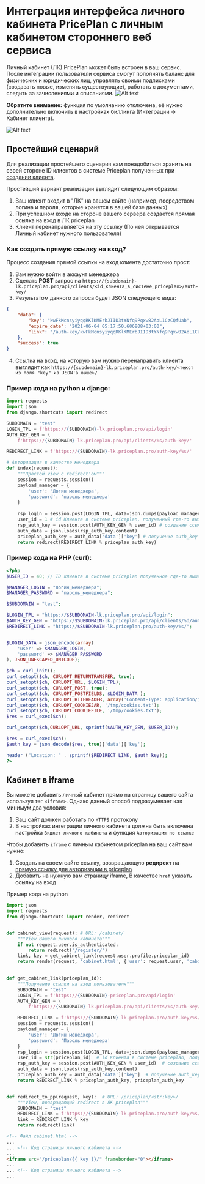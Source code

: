 # Интеграция интерфейса личного кабинета PricePlan с личным кабинетом стороннего веб сервиса

Личный кабинет (ЛК) PricePlan может быть встроен в ваш сервис. 
После интеграции пользователи сервиса смогут пополнять баланс для 
физических и юридических лиц, управлять своими подписками 
(создавать новые, изменять существующие), работать с документами, 
следить за зачислениями и списаниями.
![Alt text](img/lk_123-1600x400.png)

**Обратите внимание:** функция по умолчанию отключена, 
её нужно дополнительно включить в настройках биллинга 
(Интеграции -> Кабинет клиента).

![Alt text](img/lk_settings_screenshot.png "Пример настроек модуля виджета личеного кабинета")

## Простейший сценарий
Для реализации простейшего сценария вам понадобиться хранить на своей стороне ID клиентов в системе Priceplan
полученных при [создании клиента](https://docs.priceplan.ru/#api-Client-CreateClient "создание клиента").

Простейший вариант реализации выглядит следующим образом:

1. Ваш клиент входит в "ЛК" на вашем сайте (например, посредством логина и пароля, которые хранятся в вашей базе данных)
2. При успешном входе на стороне вашего сервера создается прямая ссылка на вход в ЛК priceplan
3. Клиент перенаправляется на эту ссылку (По ней открывается Личный кабинет нужного пользователя)

### <a name="link_creation" id="link_creation"></a> Как создать прямую ссылку на вход?

Процесс создания прямой ссылки на вход клиента достаточно прост:

1. Вам нужно войти в аккаунт менеджера
2. Сделать **POST** запрос на `https://{subdomain}-lk.priceplan.pro/api/clients/<id_клиента_в_системе_priceplan>/auth-key/`
3. Результатом данного запроса будет JSON следующего вида:
```json
{
    "data": {
        "key": "kwFkMcnsyiyqqRKlKMErbJIID3tYNfq9Pqxw82AoL1CzCQfUab",
        "expire_date": "2021-06-04 05:17:50.606808+03:00",
        "link": "/auth-key/kwFkMcnsyiyqqRKlKMErbJIID3tYNfq9Pqxw82AoL1CzCQfUab/"
    },
    "success": true
}
```
4. Ссылка на вход, на которую вам нужно перенаправить клиента выглядит как `https://{subdomain}-lk.priceplan.pro/auth-key/<текст из поля "key" из JSON'a выше>/`

### Пример кода на python и django:
```python
import requests
import json
from django.shortcuts import redirect

SUBDOMAIN = "test"
LOGIN_TPL = f'https://{SUBDOMAIN}-lk.priceplan.pro/api/login'
AUTH_KEY_GEN = \
    f'https://{SUBDOMAIN}-lk.priceplan.pro/api/clients/%s/auth-key/'

REDIRECT_LINK = f'https://{SUBDOMAIN}-lk.priceplan.pro/auth-key/%s/'

# Авторизация в качестве менеджера
def index(request):
    """Простой view с redirect'ом"""
    session = requests.session()
    payload_manager = {
        'user': 'Логин менеджера',
        'password': 'пароль менеджера'
    }
    
    rsp_login = session.post(LOGIN_TPL, data=json.dumps(payload_manager))
    user_id = 1 # id Клиента в системе priceplan, полученный где-то выше
    rsp_auth_key = session.post(AUTH_KEY_GEN % user_id) # создание ссылки
    auth_data = json.loads(rsp_auth_key.content) 
    priceplan_auth_key = auth_data['data']['key'] # получение auth_key
    return redirect(REDIRECT_LINK % priceplan_auth_key)

```
### Пример кода на PHP (curl):
```php
<?php
$USER_ID = 40; // ID клиента в системе priceplan полученное где-то выше

$MANAGER_LOGIN = "логин_менеджера";
$MANAGER_PASSWORD = "пароль_менеджера";

$SUBDOMAIN = "test";

$LOGIN_TPL = "https://$SUBDOMAIN-lk.priceplan.pro/api/login";
$AUTH_KEY_GEN = "https://$SUBDOMAIN-lk.priceplan.pro/api/clients/%d/auth-key/";
$REDIRECT_LINK = "https://$SUBDOMAIN-lk.priceplan.pro/auth-key/%s/";


$LOGIN_DATA = json_encode(array(
    'user' => $MANAGER_LOGIN,
    'password' => $MANAGER_PASSWORD
), JSON_UNESCAPED_UNICODE);

$ch = curl_init();
curl_setopt($ch, CURLOPT_RETURNTRANSFER, true);
curl_setopt($ch, CURLOPT_URL, $LOGIN_TPL);
curl_setopt($ch, CURLOPT_POST, true);
curl_setopt($ch, CURLOPT_POSTFIELDS, $LOGIN_DATA );
curl_setopt($ch, CURLOPT_HTTPHEADER, array('Content-Type: application/json'));
curl_setopt($ch, CURLOPT_COOKIEJAR, '/tmp/cookies.txt');
curl_setopt($ch, CURLOPT_COOKIEFILE, '/tmp/cookies.txt');
$res = curl_exec($ch);

curl_setopt($ch,CURLOPT_URL, sprintf($AUTH_KEY_GEN, $USER_ID));

$res = curl_exec($ch);
$auth_key = json_decode($res, true)['data']['key'];

header ("Location: " . sprintf($REDIRECT_LINK, $auth_key));
?>
```
## Кабинет в iframe
Вы можете добавить личный кабинет прямо на страницу вашего сайта используя тег `<iframe>`.
Однако данный способ подразумевает как минимум два условия:
1. Ваш сайт должен работать по `HTTPS` протоколу
2. В настройках интеграции личного кабинета должна быть включена настройка `Виджет личного кабинета` и функция `Авторизация по ссылке`

Чтобы добавить `iframe` с личным кабинетом priceplan на ваш сайт вам нужно:
1. Создать на своем сайте ссылку, возвращающую **редирект** на [прямую ссылку для авторизации в priceplan](#link_creation)
2. Добавить на нужную вам страницу iframe, В качестве `href` указать ссылку на вход

Пример кода на python

```python
import json
import requests
from django.shortcuts import render, redirect


def cabinet_view(request): # URL: /cabinet/
    """View Вашего личного кабинета"""
    if not request.user.is_authenticated:
        return redirect('/register/')
    link, key = get_cabinet_link(request.user.profile.priceplan_id)
    return render(request, 'cabinet.html', {'user': request.user, 'cabinet_link': link, 'key': key })
    

def get_cabinet_link(priceplan_id):
    """Получение ссылки на вход пользователя"""
    SUBDOMAIN = "test"
    LOGIN_TPL = f'https://{SUBDOMAIN}-priceplan.pro/api/login'
    AUTH_KEY_GEN = \
        f'https://{SUBDOMAIN}-lk.priceplan.pro/api/clients/%s/auth-key/'

    REDIRECT_LINK = f'https://{SUBDOMAIN}-lk.priceplan.pro/auth-key/%s/'
    session = requests.session()
    payload_manager = {
        'user': 'Логин менеджера',
        'password': 'Пароль менеджера'
    }
    rsp_login = session.post(LOGIN_TPL, data=json.dumps(payload_manager))
    user_id = str(priceplan_id)  # id Клиента в системе priceplan, полученный где-то выше
    rsp_auth_key = session.post(AUTH_KEY_GEN % user_id)  # создание ссылки
    auth_data = json.loads(rsp_auth_key.content)
    priceplan_auth_key = auth_data['data']['key']  # получение auth_key
    return REDIRECT_LINK % priceplan_auth_key, priceplan_auth_key


def redirect_to_pp(request, key):  # URL: /priceplan/<str:key>/
    """View, возвращающий redirect в ЛК priceplan"""
    SUBDOMAIN = "test"
    REDIRECT_LINK = f'https://{SUBDOMAIN}-lk.priceplan.pro/auth-key/%s/'
    link = REDIRECT_LINK % key
    return redirect(link)
```

```html
<!-- Файл cabinet.html -->
...
... <!-- Код страницы личного кабинета -->
... 
<iframe src="/priceplan/{{ key }}/" frameborder="0"></iframe>
...
... <!-- Код страницы личного кабинета -->
... 
```
